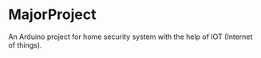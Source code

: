 # MajorProject
An Arduino project for home security system with the help of IOT (Internet of things).
